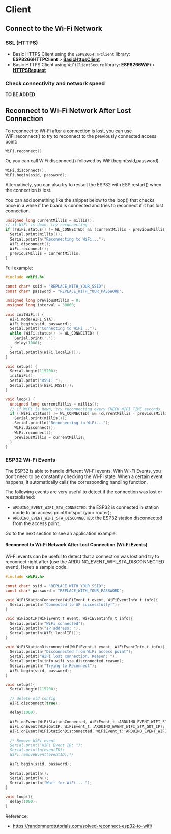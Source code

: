 
# Client

## Connect to the Wi-Fi Network

### SSL (HTTPS)
- Basic HTTPS Client using the `ESP8266HTTPClient` library: **ESP8266HTTPClient** > **[BasicHttpsClient](https://github.com/esp8266/Arduino/blob/master/libraries/ESP8266HTTPClient/examples/BasicHttpsClient/BasicHttpsClient.ino)**
- Basic HTTPS Client using `WiFiClientSecure` library: **ESP8266WiFi** > **[HTTPSRequest](https://github.com/esp8266/Arduino/tree/master/libraries/ESP8266WiFi/examples/HTTPSRequest)**


### Check connectivity and network speed

**TO BE ADDED**

## Reconnect to Wi-Fi Network After Lost Connection

To reconnect to Wi-Fi after a connection is lost, you can use WiFi.reconnect() to try to reconnect to the previously connected access point:

```c
WiFi.reconnect()
```

Or, you can call WiFi.disconnect() followed by WiFi.begin(ssid,password).

```c
WiFi.disconnect();
WiFi.begin(ssid, password);
```

Alternatively, you can also try to restart the ESP32 with ESP.restart() when the connection is lost.

You can add something like the snippet below to the loop() that checks once in a while if the board is connected and tries to reconnect if it has lost connection.

```c
unsigned long currentMillis = millis();
// if WiFi is down, try reconnecting
if ((WiFi.status() != WL_CONNECTED) && (currentMillis - previousMillis >=interval)) {
  Serial.print(millis());
  Serial.println("Reconnecting to WiFi...");
  WiFi.disconnect();
  WiFi.reconnect();
  previousMillis = currentMillis;
}
```

Full example:
```c
#include <WiFi.h>

const char* ssid = "REPLACE_WITH_YOUR_SSID";
const char* password = "REPLACE_WITH_YOUR_PASSWORD";

unsigned long previousMillis = 0;
unsigned long interval = 30000;

void initWiFi() {
  WiFi.mode(WIFI_STA);
  WiFi.begin(ssid, password);
  Serial.print("Connecting to WiFi ..");
  while (WiFi.status() != WL_CONNECTED) {
    Serial.print('.');
    delay(1000);
  }
  Serial.println(WiFi.localIP());
}

void setup() {
  Serial.begin(115200);
  initWiFi();
  Serial.print("RSSI: ");
  Serial.println(WiFi.RSSI());
}

void loop() {
  unsigned long currentMillis = millis();
  // if WiFi is down, try reconnecting every CHECK_WIFI_TIME seconds
  if ((WiFi.status() != WL_CONNECTED) && (currentMillis - previousMillis >=interval)) {
    Serial.print(millis());
    Serial.println("Reconnecting to WiFi...");
    WiFi.disconnect();
    WiFi.reconnect();
    previousMillis = currentMillis;
  }
}
```

### ESP32 Wi-Fi Events

The ESP32 is able to handle different Wi-Fi events. With Wi-Fi Events, you don’t need to be constantly checking the Wi-Fi state. When a certain event happens, it automatically calls the corresponding handling function.

The following events are very useful to detect if the connection was lost or reestablished:

- `ARDUINO_EVENT_WIFI_STA_CONNECTED`: the ESP32 is connected in station mode to an access point/hotspot (your router);
- `ARDUINO_EVENT_WIFI_STA_DISCONNECTED`: the ESP32 station disconnected from the access point.

Go to the next section to see an application example.

####  Reconnect to Wi-Fi Network After Lost Connection (Wi-Fi Events)

Wi-Fi events can be useful to detect that a connection was lost and try to reconnect right after (use the ARDUINO_EVENT_WIFI_STA_DISCONNECTED event). Here’s a sample code:

```c
#include <WiFi.h>
 
const char* ssid = "REPLACE_WITH_YOUR_SSID";
const char* password = "REPLACE_WITH_YOUR_PASSWORD";

void WiFiStationConnected(WiFiEvent_t event, WiFiEventInfo_t info){
  Serial.println("Connected to AP successfully!");
}

void WiFiGotIP(WiFiEvent_t event, WiFiEventInfo_t info){
  Serial.println("WiFi connected");
  Serial.println("IP address: ");
  Serial.println(WiFi.localIP());
}

void WiFiStationDisconnected(WiFiEvent_t event, WiFiEventInfo_t info){
  Serial.println("Disconnected from WiFi access point");
  Serial.print("WiFi lost connection. Reason: ");
  Serial.println(info.wifi_sta_disconnected.reason);
  Serial.println("Trying to Reconnect");
  WiFi.begin(ssid, password);
}

void setup(){
  Serial.begin(115200);

  // delete old config
  WiFi.disconnect(true);

  delay(1000);

  WiFi.onEvent(WiFiStationConnected, WiFiEvent_t::ARDUINO_EVENT_WIFI_STA_CONNECTED);
  WiFi.onEvent(WiFiGotIP, WiFiEvent_t::ARDUINO_EVENT_WIFI_STA_GOT_IP);
  WiFi.onEvent(WiFiStationDisconnected, WiFiEvent_t::ARDUINO_EVENT_WIFI_STA_DISCONNECTED);

  /* Remove WiFi event
  Serial.print("WiFi Event ID: ");
  Serial.println(eventID);
  WiFi.removeEvent(eventID);*/

  WiFi.begin(ssid, password);
    
  Serial.println();
  Serial.println();
  Serial.println("Wait for WiFi... ");
}

void loop(){
  delay(1000);
}
```

Reference:
- https://randomnerdtutorials.com/solved-reconnect-esp32-to-wifi/
